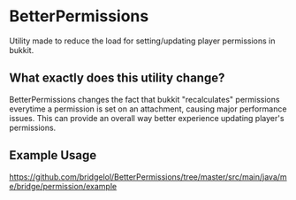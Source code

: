 # BetterPermissions
Utility made to reduce the load for setting/updating player permissions in bukkit.

## What exactly does this utility change?
BetterPermissions changes the fact that bukkit "recalculates" permissions everytime a permission is set on an attachment,
causing major performance issues. This can provide an overall way better experience updating player's permissions.

## Example Usage
https://github.com/bridgelol/BetterPermissions/tree/master/src/main/java/me/bridge/permission/example